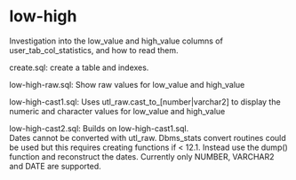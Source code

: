 # low-high
Investigation into the low_value and high_value columns of user_tab_col_statistics, and how to read them.

create.sql:
  create a table and indexes.

low-high-raw.sql:
  Show raw values for low_value and high_value

low-high-cast1.sql:
  Uses utl_raw.cast_to_[number|varchar2] to display the numeric and character
  values for low_value and high_value

low-high-cast2.sql:
  Builds on low-high-cast1.sql.  
  Dates cannot be converted with utl_raw.
  Dbms_stats convert routines could be used but this requires creating functions if < 12.1.
  Instead use the dump() function and reconstruct the dates.
  Currently only NUMBER, VARCHAR2 and DATE are supported.


  
